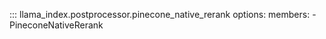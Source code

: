 ::: llama_index.postprocessor.pinecone_native_rerank
    options:
      members:
        - PineconeNativeRerank
